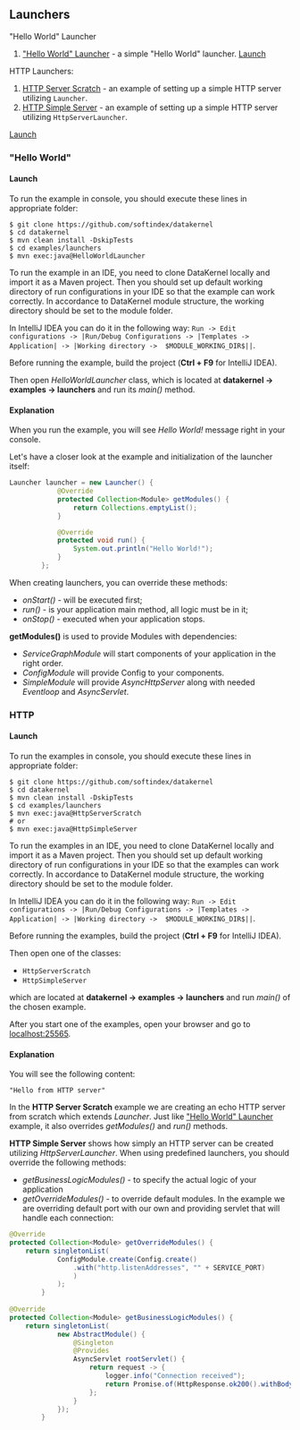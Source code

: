## Launchers
"Hello World" Launcher
1. ["Hello World" Launcher](https://github.com/softindex/datakernel/blob/master/examples/launchers/src/main/java/io/datakernel/examples/HelloWorldLauncher.java) - 
a simple "Hello World" launcher. [Launch](#hello-world)

HTTP Launchers:
1. [HTTP Server Scratch](https://github.com/softindex/datakernel/blob/master/examples/launchers/src/main/java/io/datakernel/examples/HttpServerScratch.java) - 
an example of setting up a simple HTTP server utilizing `Launcher`.
2. [HTTP Simple Server](https://github.com/softindex/datakernel/blob/master/examples/launchers/src/main/java/io/datakernel/examples/HttpSimpleServer.java) - 
an example of setting up a simple HTTP server utilizing `HttpServerLauncher`.

[Launch](#http)

### "Hello World" 
#### Launch
To run the example in console, you should execute these lines in appropriate folder:
```
$ git clone https://github.com/softindex/datakernel
$ cd datakernel
$ mvn clean install -DskipTests
$ cd examples/launchers
$ mvn exec:java@HelloWorldLauncher
```

To run the example in an IDE, you need to clone DataKernel locally and import it as a Maven project. Then you should 
set up default working directory of run configurations in your IDE so that the example can work correctly. In 
accordance to DataKernel module structure, the working directory should be set to the module folder. 

In IntelliJ IDEA you can do it in the following way:
`Run -> Edit configurations -> |Run/Debug Configurations -> |Templates -> Application| -> |Working directory -> 
$MODULE_WORKING_DIR$||`.

Before running the example, build the project (**Ctrl + F9** for IntelliJ IDEA).

Then open *HelloWorldLauncher* class, which is located at **datakernel -> examples -> launchers** and run its *main()* 
method.
#### Explanation
When you run the example, you will see *Hello World!* message right in your console.

Let's have a closer look at the example and initialization of the launcher itself:
```java
Launcher launcher = new Launcher() {
			@Override
			protected Collection<Module> getModules() {
				return Collections.emptyList();
			}

			@Override
			protected void run() {
				System.out.println("Hello World!");
			}
		};
```

When creating launchers, you can override these methods:
* *onStart()* - will be executed first;
* *run()* - is your application main method, all logic must be in it;
* *onStop()* - executed when your application stops.

**getModules()** is used to provide Modules with dependencies:
* *ServiceGraphModule* will start components of your application in the right order.
* *ConfigModule* will provide Config to your components.
* *SimpleModule* will provide *AsyncHttpServer* along with needed *Eventloop* and *AsyncServlet*.


### HTTP
#### Launch
To run the examples in console, you should execute these lines in appropriate folder:
```
$ git clone https://github.com/softindex/datakernel
$ cd datakernel
$ mvn clean install -DskipTests
$ cd examples/launchers
$ mvn exec:java@HttpServerScratch
# or 
$ mvn exec:java@HttpSimpleServer
```

To run the examples in an IDE, you need to clone DataKernel locally and import it as a Maven project. Then you should 
set up default working directory of run configurations in your IDE so that the examples can work correctly. In 
accordance to DataKernel module structure, the working directory should be set to the module folder. 

In IntelliJ IDEA you can do it in the following way:
`Run -> Edit configurations -> |Run/Debug Configurations -> |Templates -> Application| -> |Working directory -> 
$MODULE_WORKING_DIR$||`.

Before running the examples, build the project (**Ctrl + F9** for IntelliJ IDEA).

Then open one of the classes:
* `HttpServerScratch`
* `HttpSimpleServer`

which are located at **datakernel -> examples -> launchers** and run *main()* of the chosen example.

After you start one of the examples, open your browser and go to [localhost:25565](http://localhost:25565).

#### Explanation
 
You will see the following content:
```
"Hello from HTTP server" 
```

In the **HTTP Server Scratch** example we are creating an echo HTTP server from scratch which extends *Launcher*. Just like 
["Hello World" Launcher](#hello-world) example, it also overrides *getModules()* and *run()* methods.

**HTTP Simple Server** shows how simply an HTTP server can be created utilizing *HttpServerLauncher*. When using predefined 
launchers, you should override the following methods:
* *getBusinessLogicModules()* - to specify the actual logic of your application
* *getOverrideModules()* - to override default modules.
In the example we are overriding default port with our own and providing servlet that will handle each connection:
```java
@Override
protected Collection<Module> getOverrideModules() {
	return singletonList(
			ConfigModule.create(Config.create()
			    .with("http.listenAddresses", "" + SERVICE_PORT)
				)
			);
        }
        
@Override
protected Collection<Module> getBusinessLogicModules() {
	return singletonList(
			new AbstractModule() {
				@Singleton
				@Provides
				AsyncServlet rootServlet() {
					return request -> {
						logger.info("Connection received");
						return Promise.of(HttpResponse.ok200().withBody(encodeAscii("Hello from HTTP server")));
					};
				}
			});
        }
```


